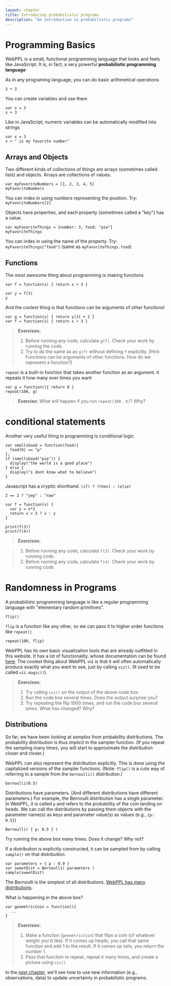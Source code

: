 ```yaml
---
layout: chapter
title: Introducing probabilistic programs
description: "An introduction to probabilistic programs"
---
```


# Programming Basics

WebPPL is a small, functional programming language that looks and feels like JavaScript.
It is, in fact, a very powerful **probabilistic programming language**

As in any programing language, you can do basic arithmetical operations

~~~~
3 + 3
~~~~

You can create variables and use them

~~~~
var x = 3
x + 3
~~~~

Like in JavaScript, numeric variables can be automatically modified into strings

~~~~
var x = 3
x + " is my favorite number"
~~~~

## Arrays and Objects

Two different kinds of collections of things are arrays (sometimes called lists) and objects.
Arrays are collections of values.

~~~~
var myFavoriteNumbers = [1, 2, 3, 4, 5]
myFavoriteNumbers
~~~~

You can index in using numbers representing the position. Try: `myFavoriteNumbers[2]`

Objects have properties, and each property (sometimes called a "key") has a value.

~~~~
var myFavoriteThings = {number: 3, food: "pie"}
myFavoriteThings
~~~~

You can index in using the name of the property. Try: `myFavoriteThings["food"]` (same as `myFavoriteThings.food`)



## Functions
The most awesome thing about programming is making functions

~~~~
var f = function(x) { return x + 3 }

var y = f(3)
y
~~~~

And the coolest thing is that functions can be arguments of other functions!

~~~~
var g = function(y) { return y(3) + 2 }
var f = function(x) { return x + 3 }

~~~~

> **Exercises:**

> 1. Before running any code, calculate `g(f)`. Check your work by running the code.
> 2. Try to do the same as as `g(f)` without defining `f` explicitly.
> [Hint: Functions can be arguments of other functions. How do we represent a function?]

`repeat` is a built-in function that takes another function as an argument. it repeats it how many ever times you want

~~~~
var g = function(){ return 8 }
repeat(100, g)
~~~~

> **Exercise:** What will happen if you run `repeat(100, 8)`? Why?

# conditional statements

Another very useful thing in programming is conditional logic.

~~~~
var smellsGood = function(food){
  food[0] == "p"
};
if (smellsGood("pie")) {
  display("the world is a good place")
} else {
  display("i dont know what to believe")
}
~~~~

Javascript has a cryptic shorthand.
`(if) ? (then) : (else)`

~~~~
2 == 2 ? "yep" : "naw"
~~~~

~~~~
var f = function(x) {
  var y = x*2
  return x > 3 ? x : y
}

print(f(3))
print(f(4))
~~~~

> **Exercises:**

> 1. Before running any code, calculate `f(3)`. Check your work by running code.
> 2. Before running any code, calculate `f(4)`. Check your work by running code.

# Randomness in Programs

A probabilistic programming language is like a regular programming language with "elementary random primitives".


~~~~
flip()
~~~~

`flip` is a function like any other, so we can pass it to higher order functions like `repeat()`

~~~~
repeat(100, flip)
~~~~

WebPPL has its own basic visualization tools that are already outfitted in this website. It has a lot of functionality, whose documentation can be found [here](https://github.com/probmods/webppl-viz). The coolest thing about WebPPL viz is that it will often automatically produce exactly what you want to see, just by calling `viz()`. (It used to be called `viz.magic()`).

> **Exercises:**
>
> 1. Try calling `viz()` on the output of the above code box.
> 2. Run the code box several times. Does the output surprise you?
> 3. Try repeating the flip 1000 times, and run the code box several times. What has changed? Why?

## Distributions

So far, we have been looking at *samples* from probability distributions. The probability distribution is thus *implicit* in the sampler function. (If you repeat the sampling many times, you will start to approximate the distribution closer and closer.)

WebPPL can also represent the distribution explicitly. This is done using the capitalized versions of the sampler functions. (Note: `flip()` is a cute way of referring to a sample from the `bernoulli()` distribution.)

~~~~
bernoulli(0.5)
~~~~

Distributions have parameters. (And different distributions have different parameters.)
For example, the Bernoulli distribution has a single parameter.
In WebPPL, it is called `p` and refers to the probability of the coin landing on heads.
We can call the distributions by passing them objects with the parameter name(s) as keys and parameter value(s) as values (e.g., `{p: 0.5}`)

~~~~
Bernoulli( { p: 0.5 } )
~~~~

Try running the above box many times. Does it change? Why not?

If a distribution is explicitly constructed, it can be sampled from by calling `sample()` on that distribution.

~~~~
var parameters = { p : 0.9 }
var sweetDist = Bernoulli( parameters )
sample(sweetDist)
~~~~

The Bernoulli is the simplest of all distributions. [WebPPL has many distributions](http://docs.webppl.org/en/master/distributions.html).

What is happening in the above box?


~~~~
var geometricCoin = function(){
  ...
}

~~~~

> **Exercises:**
>
> 1. Make a function (`geometricCoin`) that flips a coin (of whatever weight you'd like). If it comes up heads, you call that same function and add 1 to the result. If it comes up tails, you return the number 1.
> 2. Pass that function to repeat, repeat it many times, and create a picture using `viz()`

In the [next chapter](02-bayesRule.html), we'll see how to use new information (e.g., observations, data) to update uncertainty in probabilistic programs.
